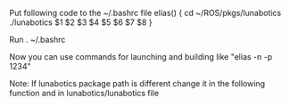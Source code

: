 Put following code to the ~/.bashrc file
elias() {
  cd ~/ROS/pkgs/lunabotics
	./lunabotics $1 $2 $3 $4 $5 $6 $7 $8
}

Run . ~/.bashrc

Now you can use commands for launching and building like "elias -n -p 1234"

Note:
If lunabotics package path is different change it in the following function and in lunabotics/lunabotics file
